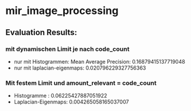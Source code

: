 # mir_image_processing

## Evaluation Results: 

### mit dynamischen Limit je nach code_count
- nur mit Histogrammen: Mean Average Precision: 0.16879415137719048
- nur mit laplacian-eigenmaps: 0.020796229327756363

### Mit festem Limit und amount_relevant = code_count
- Histogramme : 0.06225427887051922
- Laplacian-Eigenmaps: 0.004265058165037007
